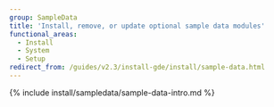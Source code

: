```yaml
---
group: SampleData
title: 'Install, remove, or update optional sample data modules'
functional_areas:
  - Install
  - System
  - Setup
redirect_from: /guides/v2.3/install-gde/install/sample-data.html
---
```


{% include install/sampledata/sample-data-intro.md %}


